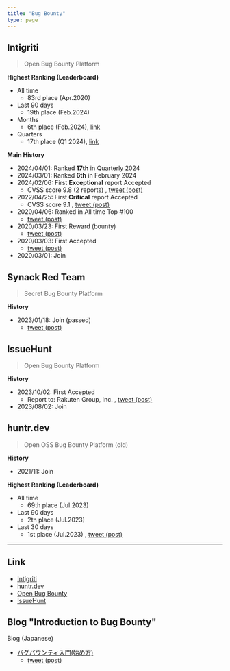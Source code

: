 ```yaml
---
title: "Bug Bounty"
type: page
---
```


## Intigriti

> Open Bug Bounty Platform

**Highest Ranking (Leaderboard)**
- All time
  - 83rd place (Apr.2020)
- Last 90 days
  - 19th place (Feb.2024)
- Months
  - 6th place (Feb.2024), [link](https://app.intigriti.com/leaderboard?severity=1&year=2024&month=2)
- Quarters
  - 17th place (Q1 2024), [link](https://app.intigriti.com/leaderboard?severity=1&year=2024&quarter=1)

**Main History**
- 2024/04/01: Ranked **17th** in Quarterly 2024
- 2024/03/01: Ranked **6th** in February 2024
- 2024/02/06: First **Exceptional** report Accepted
  - CVSS score 9.8 (2 reports) , [tweet (post)](https://twitter.com/scgajge12/status/1754854881373106588)
- 2022/04/25: First **Critical** report Accepted
  - CVSS score 9.1 , [tweet (post)](https://twitter.com/scgajge12/status/1518578154830323712)
- 2020/04/06: Ranked in All time Top #100
  - [tweet (post)](https://twitter.com/scgajge12/status/1247149383092559872)
- 2020/03/23: First Reward (bounty)
  - [tweet (post)](https://twitter.com/scgajge12/status/1242094314328485888)
- 2020/03/03: First Accepted
  - [tweet (post)](https://twitter.com/scgajge12/status/1234845325371695104)
- 2020/03/01: Join

## Synack Red Team

> Secret Bug Bounty Platform

**History**
- 2023/01/18: Join (passed)
  - [tweet (post)](https://twitter.com/scgajge12/status/1697783901970932095)

## IssueHunt

> Open Bug Bounty Platform

**History**
- 2023/10/02: First Accepted
  - Report to: Rakuten Group, Inc. , [tweet (post)](https://twitter.com/scgajge12/status/1713728968656818665)
- 2023/08/02: Join

## huntr.dev

> Open OSS Bug Bounty Platform (old)

**History**
- 2021/11: Join

**Highest Ranking (Leaderboard)**
- All time
  - 69th place (Jul.2023)
- Last 90 days
  - 2th place (Jul.2023)
- Last 30 days
  - 1st place (Jul.2023) , [tweet (post)](https://twitter.com/scgajge12/status/1681589725776474112)

---

## Link

- [Intigriti](https://www.intigriti.com/profile/morioka12)
- [huntr.dev](https://huntr.dev/users/scgajge12/)
- [Open Bug Bounty](https://www.openbugbounty.org/researchers/morioka12/)
- [IssueHunt](https://issuehunt.io/profiles/scgajge12)

## Blog "Introduction to Bug Bounty"

Blog (Japanese)
- [バグバウンティ入門(始め方)](https://scgajge12.hatenablog.com/entry/bugbounty_beginner)
  - [tweet (post)](https://twitter.com/scgajge12/status/1706118989448098079)
